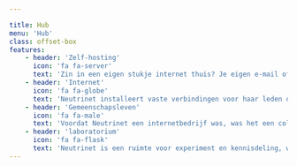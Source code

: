 ```yaml
---

title: Hub
menu: 'Hub'
class: offset-box
features:
    - header: 'Zelf-hosting'
      icon: 'fa fa-server'
      text: 'Zin in een eigen stukje internet thuis? Je eigen e-mail of home cloud hosten in de kelder of woonkamer? Op een klein energiezuinig kastje (brique internet) of op een geborgen computer (parpaing internet), het kan met Neutrinet''s VPN.'
    - header: 'Internet'
      icon: 'fa fa-globe'
      text: 'Neutrinet installeert vaste verbindingen voor haar leden of ongedocumenteerden en biedt een VPN aan met een vast IP zodat iedereen kan self-hosten. Neutrinet is een volwaardige netwerkspeler en is ook aanwezig op interconnectiepunten in België en Nederland.'
    - header: 'Gemeenschapsleven'
      icon: 'fa fa-male'
      text: 'Voordat Neutrinet een internetbedrijf was, was het een collectief dat wettelijk bestond als VZW en opereerde in verschillende werkgroepen rond verschillende thema''s. Beslissingen worden collectief genomen en er wordt samengewerkt. Beslissingen worden collectief genomen en vergaderingen, zoals onze algemene vergaderingen, zijn voor iedereen toegankelijk.'
    - header: 'laboratorium'
      icon: 'fa fa-flask'
      text: 'Neutrinet is een ruimte voor experiment en kennisdeling, waar iedereen in zijn eigen tempo kan komen leren. Neutrinet organiseert workshops om haar leden in staat te stellen de werking van het internet te begrijpen, te experimenteren met serverbeheer en de infrastructuur van de vereniging onder de knie te krijgen.'
---
```

